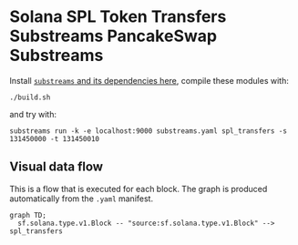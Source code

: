 Solana SPL Token Transfers Substreams
PancakeSwap Substreams
======================

Install [`substreams` and its dependencies here](../README.md), compile these modules with:

```
./build.sh
```

and try with:

```
substreams run -k -e localhost:9000 substreams.yaml spl_transfers -s 131450000 -t 131450010
```

## Visual data flow

This is a flow that is executed for each block.  The graph is produced automatically from the `.yaml` manifest.

```mermaid
graph TD;
  sf.solana.type.v1.Block -- "source:sf.solana.type.v1.Block" --> spl_transfers
```
